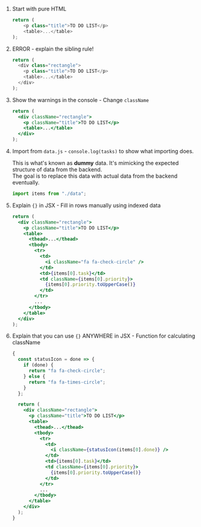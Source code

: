 1. Start with pure HTML

   ```javascript
   return (
       <p class="title">TO DO LIST</p>
       <table>...</table>
   );
   ```

2. ERROR - explain the sibling rule!

   ```javascript
   return (
     <div class="rectangle">
       <p class="title">TO DO LIST</p>
       <table>...</table>
     </div>
   );
   ```

4. Show the warnings in the console - Change `className`

   ```jsx
   return (
     <div className="rectangle">
       <p className="title">TO DO LIST</p>
       <table>...</table>
     </div>
   );
   ```

5. Import from `data.js` - `console.log(tasks)` to show what importing does.

   This is what's known as **dummy** data. It's mimicking the expected structure of data from the backend.  
    The goal is to replace this data with actual data from the backend eventually.

   ```javascript
   import items from "./data";
   ```

6. Explain `{}` in JSX - Fill in rows manually using indexed data

   ```jsx
   return (
     <div className="rectangle">
       <p className="title">TO DO LIST</p>
       <table>
         <thead>...</thead>
         <tbody>
           <tr>
             <td>
               <i className="fa fa-check-circle" />
             </td>
             <td>{items[0].task}</td>
             <td className={items[0].priority}>
               {items[0].priority.toUpperCase()}
             </td>
           </tr>
           ...
         </tbody>
       </table>
     </div>
   );
   ```

7. Explain that you can use `{}` ANYWHERE in JSX - Function for calculating className

   ```jsx
   {
     const statusIcon = done => {
       if (done) {
         return "fa fa-check-circle";
       } else {
         return "fa fa-times-circle";
       }
     };

     return (
       <div className="rectangle">
         <p className="title">TO DO LIST</p>
         <table>
           <thead>...</thead>
           <tbody>
             <tr>
               <td>
                 <i className={statusIcon(items[0].done)} />
               </td>
               <td>{items[0].task}</td>
               <td className={items[0].priority}>
                 {items[0].priority.toUpperCase()}
               </td>
             </tr>
             ...
           </tbody>
         </table>
       </div>
     );
   }
   ```
